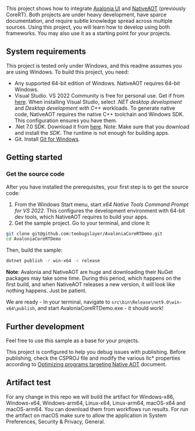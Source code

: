This project shows how to integrate [Avalonia UI](https://avaloniaui.net) and [NativeAOT](https://github.com/dotnet/runtimelab/tree/feature/NativeAOT) (previously CoreRT). Both projects are under heavy development, have sparce documentation, and require subtle knowledge spread across multiple sources.
Using this project, you will learn how to develop using both frameworks. You may also use it as a starting point for your projects.

## System requirements
This project is tested only under Windows, and this readme assumes you are using Windows. To build this project, you need:

* Any supported 64-bit edition of Windows. NativeAOT requires 64-bit Windows.
* Visual Studio. VS 2022 Community is free for personal use. Get if from [here](https://visualstudio.microsoft.com).
When installing Visual Studio, select *.NET desktop development* and *Desktop development with C++* workloads. To generate native code, NativeAOT requires the native C++ toolchain and Windows SDK. This configuration ensures you have them.
* .Net 7.0 SDK. Download it from [here](https://dotnet.microsoft.com/download/dotnet/7.0). Note: Make sure that you download and install the *SDK*. The runtime is not enough for building apps.
* Git. Install [Git for Windows](https://git-scm.com/download/win).

## Getting started

### Get the source code
After you have installed the prerequisites, your first step is to get the source code:
1. From the Windows Start menu, start *x64 Native Tools Command Prompt for VS 2022*. This configures the development environment with 64-bit dev tools, which NativeAOT requires to build your apps.
1. Get the sample project. Go to your terminal, and clone it:

```bash
git clone git@github.com:teobugslayer/AvaloniaCoreRTDemo.git
cd AvaloniaCoreRTDemo
```
Then, build the sample:

```bash
dotnet publish -r win-x64 -c release
```
**Note**: Avalonia and NativeAOT are huge and downloading their NuGet packages may take some time. During this period, which happens on the first build, and when NativeAOT releases a new version, it will look like nothing happens. Just be patient.

We are ready - In your terminal, navigate to `src\bin\Release\net9.0\win-x64\publish`, and start AvaloniaCoreRTDemo.exe - it should work!

## Further development

Feel free to use this sample as a base for your projects.

This project is configured to help you debug issues with publishing. Before publishing, check the CSPROJ file and modify the various Ilc* properties according to [Optimizing programs targeting Native AOT](https://github.com/dotnet/runtimelab/blob/feature/NativeAOT/docs/using-nativeaot/optimizing.md) document.

## Artifact test

For any change in this repo we will build the artifact for Windows-x86, Windows-x64, Windows-arm64, Linux-x64, Linux-arm64, macOS-x64 and macOS-arm64.
You can download them from workflows run results.
For run the artifact on macOS make sure to allow the application in System Preferences, Security & Privacy, General.
